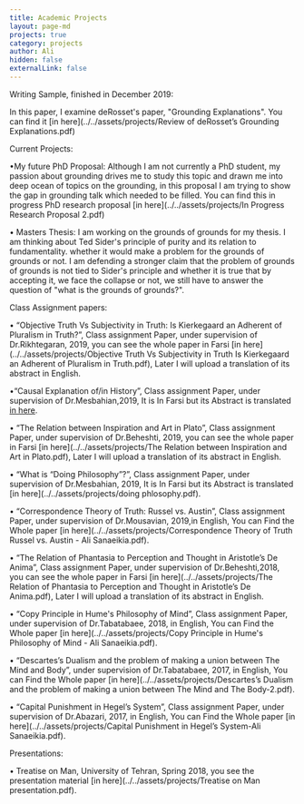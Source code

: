 ```yaml
---
title: Academic Projects
layout: page-md
projects: true
category: projects
author: Ali
hidden: false
externalLink: false
---
```


Writing Sample, finished in December 2019:

In this paper, I examine deRosset's paper, "Grounding Explanations". You can find it [in here](../../assets/projects/Review of deRosset’s Grounding Explanations.pdf) 




Current Projects:

•My future PhD Proposal: Although I am not currently a PhD student, my passion about grounding drives me to study this topic and drawn me into deep ocean of topics on the grounding, in this proposal I am trying to show the gap in grounding talk which needed to be filled. You can find this in progress PhD research proposal [in here](../../assets/projects/In Progress Research Proposal 2.pdf)  

•	Masters Thesis: I am working on the grounds of grounds for my thesis. I am thinking about Ted Sider's principle of purity and its relation to fundamentality. whether it would make a problem for the grounds of grounds or not. I am defending a stronger claim that the problem of grounds of grounds is not tied to Sider's principle and whether it is true that by accepting it, we face the collapse or not, we still have to answer the question of "what is the grounds of grounds?".


Class Assignment papers:

•	“Objective Truth Vs Subjectivity in Truth: Is Kierkegaard an Adherent of Pluralism in Truth?”, Class assignment Paper, under supervision of Dr.Rikhtegaran, 2019, you can see the whole paper in Farsi [in here](../../assets/projects/Objective Truth Vs Subjectivity in Truth Is Kierkegaard an Adherent of Pluralism in Truth.pdf), Later I will upload a translation of its abstract in English.

•“Causal Explanation of/in History”, Class assignment Paper, under supervision of Dr.Mesbahian,2019, It is In Farsi but its Abstract is translated [in here](../../assets/projects/causation.pdf).

•	“The Relation between Inspiration and Art in Plato”, Class assignment Paper, under supervision of Dr.Beheshti, 2019, you can see the whole paper in Farsi [in here](../../assets/projects/The Relation between Inspiration and Art in Plato.pdf), Later I will upload a translation of its abstract in English.

•	“What is “Doing Philosophy”?”, Class assignment Paper, under supervision of Dr.Mesbahian, 2019, It is In Farsi but its Abstract is translated [in here](../../assets/projects/doing phlosophy.pdf).

•	“Correspondence Theory of Truth: Russel vs. Austin”, Class assignment Paper, under supervision of Dr.Mousavian, 2019,in English, You can Find the Whole paper [in here](../../assets/projects/Correspondence Theory of Truth Russel vs. Austin - Ali Sanaeikia.pdf).

•	“The Relation of Phantasia to Perception and Thought in Aristotle’s De Anima”, Class assignment Paper, under supervision of Dr.Beheshti,2018,  you can see the whole paper in Farsi [in here](../../assets/projects/The Relation of Phantasia to Perception and Thought in Aristotle’s De Anima.pdf), Later I will upload a translation of its abstract in English.


•	“Copy Principle in Hume's Philosophy of Mind”, Class assignment Paper, under supervision of Dr.Tabatabaee, 2018, in English, You can Find the Whole paper [in here](../../assets/projects/Copy Principle in Hume's Philosophy of Mind - Ali Sanaeikia.pdf).

•	“Descartes’s Dualism and the problem of making a union between The Mind and Body”, under supervision of Dr.Tabatabaee, 2017, in English, You can Find the Whole paper [in here](../../assets/projects/Descartes’s Dualism and the problem of making a union between The Mind and The Body-2.pdf).

•	“Capital Punishment in Hegel’s System”, Class assignment Paper, under supervision of Dr.Abazari, 2017, in English, You can Find the Whole paper [in here](../../assets/projects/Capital Punishment in Hegel’s System-Ali Sanaeikia.pdf).







Presentations:

•	Treatise on Man, University of Tehran, Spring 2018, you see the presentation material [in here](../../assets/projects/Treatise on Man presentation.pdf).

